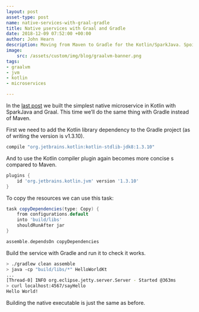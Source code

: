 ```yaml
---
layout: post
asset-type: post
name: native-services-with-graal-gradle
title: Native µservices with Graal and Gradle
date: 2018-12-09 07:52:00 +00:00
author: John Hearn
description: Moving from Maven to Gradle for the Kotlin/SparkJava. Spoiler it's almost too easy.
image: 
    src: /assets/custom/img/blog/graalvm-banner.png
tags: 
- graalvm
- jvm
- kotlin
- microservices

---
```


In the [last post](native-kotlin-sparkjava-graal) we built the simplest native microservice in Kotlin with SparkJava and Graal. This time we’ll do the same thing with Gradle instead of Maven.

First we need to add the Kotlin library dependency to the Gradle project (as of writing the version is v1.3.10).

```groovy
compile "org.jetbrains.kotlin:kotlin-stdlib-jdk8:1.3.10"
```

And to use the Kotlin compiler plugin again becomes more concise s compared to Maven.

```groovy
plugins {
    id 'org.jetbrains.kotlin.jvm' version '1.3.10'
}
```

To copy the resources we can use this task:

```groovy
task copyDependencies(type: Copy) {
    from configurations.default
    into 'build/libs'
    shouldRunAfter jar
}

assemble.dependsOn copyDependencies
```

Build the service with Gradle and run it to check it works.

```bash
> ./gradlew clean assemble
> java -cp "build/libs/*" HelloWorldKt
...
[Thread-0] INFO org.eclipse.jetty.server.Server - Started @363ms
> curl localhost:4567/sayHello
Hello World!
```
Building the native executable is just the same as before.